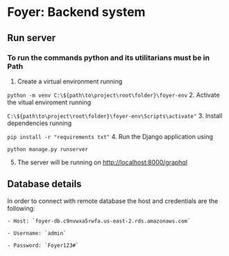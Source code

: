 # Foyer: Backend system

## Run server
### To run the commands python and its utilitarians must be in Path
 1. Create a virtual environment running 

`python -m venv C:\${path\to\project\root\folder}\foyer-env`
2. Activate the vitual enviroment running

`C:\${path\to\project\root\folder}\foyer-env\Scripts\activate"`
3. Install dependencies running 

`pip install -r "requirements txt"`
4. Run the Django application using

`python manage.py runserver`

5. The server will be running on [http://localhost:8000/graphql](http://localhost:8000/graphql)

## Database details

In order to connect with remote database the host and credentials are the following:

    - Host: `foyer-db.c9nvwxa5rwfa.us-east-2.rds.amazonaws.com`
    
    - Username: `admin`

    - Password: `Foyer123#`